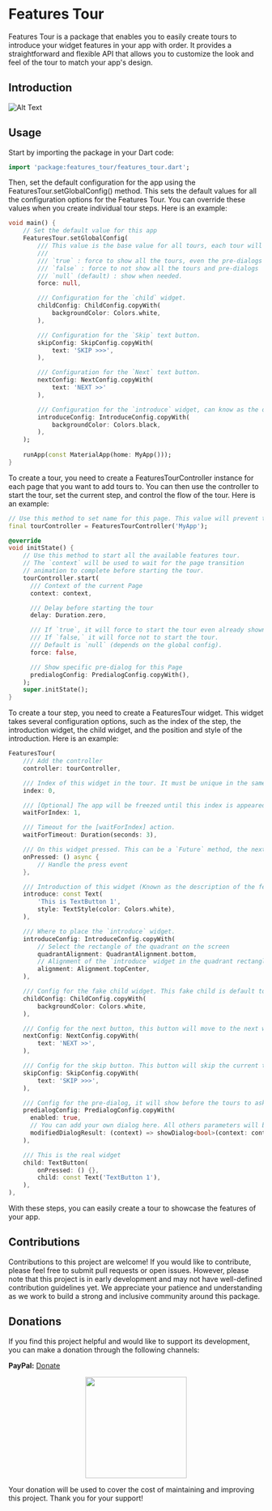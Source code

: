 # Features Tour

Features Tour is a package that enables you to easily create tours to introduce your widget features in your app with order. It provides a straightforward and flexible API that allows you to customize the look and feel of the tour to match your app's design.

## Introduction

![Alt Text](https://raw.githubusercontent.com/vnniz/features_tour/main/assets/intro.gif)

## Usage

Start by importing the package in your Dart code:

``` dart
import 'package:features_tour/features_tour.dart';
```

Then, set the default configuration for the app using the FeaturesTour.setGlobalConfig() method. This sets the default values for all the configuration options for the Features Tour. You can override these values when you create individual tour steps. Here is an example:

``` dart
void main() {
    // Set the default value for this app
    FeaturesTour.setGlobalConfig(
        /// This value is the base value for all tours, each tour will have its own configurations.
        ///
        /// `true` : force to show all the tours, even the pre-dialogs
        /// `false` : force to not show all the tours and pre-dialogs
        /// `null` (default) : show when needed.
        force: null,

        /// Configuration for the `child` widget.
        childConfig: ChildConfig.copyWith(
            backgroundColor: Colors.white,
        ),

        /// Configuration for the `Skip` text button.
        skipConfig: SkipConfig.copyWith(
            text: 'SKIP >>>',
        ),

        /// Configuration for the `Next` text button.
        nextConfig: NextConfig.copyWith(
            text: 'NEXT >>'
        ),

        /// Configuration for the `introduce` widget, can know as the description.
        introduceConfig: IntroduceConfig.copyWith(
            backgroundColor: Colors.black,
        ),
    );
  
    runApp(const MaterialApp(home: MyApp()));
}
```

To create a tour, you need to create a FeaturesTourController instance for each page that you want to add tours to. You can then use the controller to start the tour, set the current step, and control the flow of the tour. Here is an example:

``` dart
// Use this method to set name for this page. This value will prevent the dupplicated `index` issues.
final tourController = FeaturesTourController('MyApp');

@override
void initState() {
    // Use this method to start all the available features tour.
    // The `context` will be used to wait for the page transition
    // animation to complete before starting the tour.
    tourController.start(
      /// Context of the current Page
      context: context,

      /// Delay before starting the tour
      delay: Duration.zero,

      /// If `true`, it will force to start the tour even already shown.
      /// If `false,` it will force not to start the tour.
      /// Default is `null` (depends on the global config).
      force: false,

      /// Show specific pre-dialog for this Page
      predialogConfig: PredialogConfig.copyWith(),
    );
    super.initState();
}
```

To create a tour step, you need to create a FeaturesTour widget. This widget takes several configuration options, such as the index of the step, the introduction widget, the child widget, and the position and style of the introduction. Here is an example:

``` dart
FeaturesTour(
    /// Add the controller
    controller: tourController,

    /// Index of this widget in the tour. It must be unique in the same page.
    index: 0,

    /// [Optional] The app will be freezed until this index is appeared, so careful when using this feature.
    waitForIndex: 1,

    /// Timeout for the [waitForIndex] action.
    waitForTimeout: Duration(seconds: 3),

    /// On this widget pressed. This can be a `Future` method, the next introduction will be delayed until this method is completed.
    onPressed: () async {
        // Handle the press event
    },

    /// Introduction of this widget (Known as the description of the feature)
    introduce: const Text(
        'This is TextButton 1',
        style: TextStyle(color: Colors.white),
    ),

    /// Where to place the `introduce` widget.
    introduceConfig: IntroduceConfig.copyWith(
        // Select the rectangle of the quadrant on the screen
        quadrantAlignment: QuadrantAlignment.bottom,
        // Alignment of the `introduce` widget in the quadrant rectangle
        alignment: Alignment.topCenter,
    ),

    /// Config for the fake child widget. This fake child is default to original `child`.
    childConfig: ChildConfig.copyWith(
        backgroundColor: Colors.white,
    ),

    /// Config for the next button, this button will move to the next widget base on its' index.
    nextConfig: NextConfig.copyWith(
        text: 'NEXT >>',
    ),

    /// Config for the skip button. This button will skip the current tour.
    skipConfig: SkipConfig.copyWith(
        text: 'SKIP >>>',
    ),

    /// Config for the pre-dialog, it will show before the tours to ask the permission.
    predialogConfig: PredialogConfig.copyWith(
      enabled: true,
      // You can add your own dialog here. All others parameters will be ignored when using this method.
      modifiedDialogResult: (context) => showDialog<bool>(context: context, builder: builder),
    ),

    /// This is the real widget
    child: TextButton(
        onPressed: () {},
        child: const Text('TextButton 1'),
    ),
),
```

With these steps, you can easily create a tour to showcase the features of your app.

## Contributions

Contributions to this project are welcome! If you would like to contribute, please feel free to submit pull requests or open issues. However, please note that this project is in early development and may not have well-defined contribution guidelines yet. We appreciate your patience and understanding as we work to build a strong and inclusive community around this package.

## Donations

If you find this project helpful and would like to support its development, you can make a donation through the following channels:

**PayPal:** [Donate](https://www.paypal.com/donate?hosted_button_id=lamnhan066)

<p align='center'><a href="https://www.buymeacoffee.com/vursin"><img src="https://img.buymeacoffee.com/button-api/?text=Buy me a coffee&emoji=&slug=vursin&button_colour=5F7FFF&font_colour=ffffff&font_family=Cookie&outline_colour=000000&coffee_colour=FFDD00" width="200"></a></p>

Your donation will be used to cover the cost of maintaining and improving this project. Thank you for your support!
